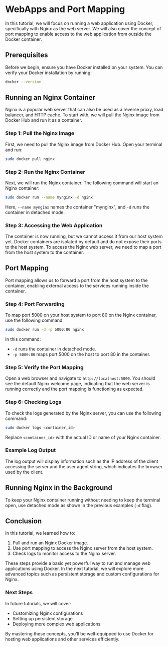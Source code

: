 # WebApps and Port Mapping

In this tutorial, we will focus on running a web application using Docker, specifically with Nginx as the web server. We will also cover the concept of port mapping to enable access to the web application from outside the Docker container. 

## Prerequisites

Before we begin, ensure you have Docker installed on your system. You can verify your Docker installation by running:

```sh
docker --version
```

## Running an Nginx Container

Nginx is a popular web server that can also be used as a reverse proxy, load balancer, and HTTP cache. To start with, we will pull the Nginx image from Docker Hub and run it as a container.

### Step 1: Pull the Nginx Image

First, we need to pull the Nginx image from Docker Hub. Open your terminal and run:

```sh
sudo docker pull nginx
```

### Step 2: Run the Nginx Container

Next, we will run the Nginx container. The following command will start an Nginx container:

```sh
sudo docker run --name mynginx -d nginx
```

Here, `--name mynginx` names the container "mynginx", and `-d` runs the container in detached mode.

### Step 3: Accessing the Web Application

The container is now running, but we cannot access it from our host system yet. Docker containers are isolated by default and do not expose their ports to the host system. To access the Nginx web server, we need to map a port from the host system to the container.

## Port Mapping

Port mapping allows us to forward a port from the host system to the container, enabling external access to the services running inside the container.

### Step 4: Port Forwarding

To map port 5000 on your host system to port 80 on the Nginx container, use the following command:

```sh
sudo docker run -d -p 5000:80 nginx
```

In this command:
- `-d` runs the container in detached mode.
- `-p 5000:80` maps port 5000 on the host to port 80 in the container.

### Step 5: Verify the Port Mapping

Open a web browser and navigate to `http://localhost:5000`. You should see the default Nginx welcome page, indicating that the web server is running correctly and the port mapping is functioning as expected.

### Step 6: Checking Logs

To check the logs generated by the Nginx server, you can use the following command:

```sh
sudo docker logs <container_id>
```

Replace `<container_id>` with the actual ID or name of your Nginx container.

### Example Log Output

The log output will display information such as the IP address of the client accessing the server and the user agent string, which indicates the browser used by the client.

## Running Nginx in the Background

To keep your Nginx container running without needing to keep the terminal open, use detached mode as shown in the previous examples (`-d` flag).

## Conclusion

In this tutorial, we learned how to:
1. Pull and run an Nginx Docker image.
2. Use port mapping to access the Nginx server from the host system.
3. Check logs to monitor access to the Nginx server.

These steps provide a basic yet powerful way to run and manage web applications using Docker. In the next tutorial, we will explore more advanced topics such as persistent storage and custom configurations for Nginx.

### Next Steps

In future tutorials, we will cover:
- Customizing Nginx configurations
- Setting up persistent storage
- Deploying more complex web applications

By mastering these concepts, you'll be well-equipped to use Docker for hosting web applications and other services efficiently.
